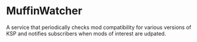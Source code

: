 # MuffinWatcher
A service that periodically checks mod compatibility for various versions of KSP and notifies subscribers when mods of interest are udpated.

